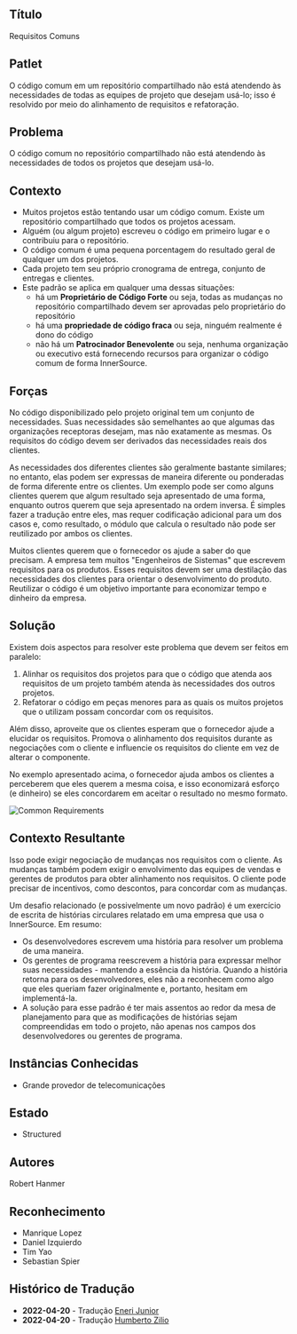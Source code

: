 ## Título

Requisitos Comuns

## Patlet

O código comum em um repositório compartilhado não está atendendo às necessidades de todas as equipes de projeto que desejam usá-lo; isso é resolvido por meio do alinhamento de requisitos e refatoração.

## Problema

O código comum no repositório compartilhado não está atendendo às necessidades de todos os projetos que desejam usá-lo.

## Contexto

* Muitos projetos estão tentando usar um código comum. Existe um repositório compartilhado que todos os projetos acessam.
* Alguém (ou algum projeto) escreveu o código em primeiro lugar e o contribuiu para o repositório.
* O código comum é uma pequena porcentagem do resultado geral de qualquer um dos projetos.
* Cada projeto tem seu próprio cronograma de entrega, conjunto de entregas e clientes.
* Este padrão se aplica em qualquer uma dessas situações:
    * há um **Proprietário de Código Forte** ou seja, todas as mudanças no repositório compartilhado devem ser aprovadas pelo proprietário do repositório
    * há uma **propriedade de código fraca** ou seja, ninguém realmente é dono do código
    * não há um **Patrocinador Benevolente** ou seja, nenhuma organização ou executivo está fornecendo recursos para organizar o código comum de forma InnerSource.

## Forças

No código disponibilizado pelo projeto original tem um conjunto de necessidades. Suas necessidades são semelhantes ao que algumas das organizações receptoras desejam, mas não exatamente as mesmas. Os requisitos do código devem ser derivados das necessidades reais dos clientes.

As necessidades dos diferentes clientes são geralmente bastante similares; no entanto, elas podem ser expressas de maneira diferente ou ponderadas de forma diferente entre os clientes. Um exemplo pode ser como alguns clientes querem que algum resultado seja apresentado de uma forma, enquanto outros querem que seja apresentado na ordem inversa. É simples fazer a tradução entre eles, mas requer codificação adicional para um dos casos e, como resultado, o módulo que calcula o resultado não pode ser reutilizado por ambos os clientes.

Muitos clientes querem que o fornecedor os ajude a saber do que precisam. A empresa tem muitos "Engenheiros de Sistemas" que escrevem requisitos para os produtos. Esses requisitos devem ser uma destilação das necessidades dos clientes para orientar o desenvolvimento do produto.
Reutilizar o código é um objetivo importante para economizar tempo e dinheiro da empresa.

## Solução

Existem dois aspectos para resolver este problema que devem ser feitos em paralelo:

1. Alinhar os requisitos dos projetos para que o código que atenda aos requisitos de um projeto também atenda às necessidades dos outros projetos.
2. Refatorar o código em peças menores para as quais os muitos projetos que o utilizam possam concordar com os requisitos.

Além disso, aproveite que os clientes esperam que o fornecedor ajude a elucidar os requisitos. Promova o alinhamento dos requisitos durante as negociações com o cliente e influencie os requisitos do cliente em vez de alterar o componente.

No exemplo apresentado acima, o fornecedor ajuda ambos os clientes a perceberem que eles querem a mesma coisa, e isso economizará esforço (e dinheiro) se eles concordarem em aceitar o resultado no mesmo formato.

![Common Requirements](../../../assets/img/CommonReqtsv2.jpg)

## Contexto Resultante

Isso pode exigir negociação de mudanças nos requisitos com o cliente. As mudanças também podem exigir o envolvimento das equipes de vendas e gerentes de produtos para obter alinhamento nos requisitos. O cliente pode precisar de incentivos, como descontos, para concordar com as mudanças.

Um desafio relacionado (e possivelmente um novo padrão) é um exercício de escrita de histórias circulares relatado em uma empresa que usa o InnerSource. Em resumo:

* Os desenvolvedores escrevem uma história para resolver um problema de uma maneira.
* Os gerentes de programa reescrevem a história para expressar melhor suas necessidades - mantendo a essência da história. Quando a história retorna para os desenvolvedores, eles não a reconhecem como algo que eles queriam fazer originalmente e, portanto, hesitam em implementá-la.
* A solução para esse padrão é ter mais assentos ao redor da mesa de planejamento para que as modificações de histórias sejam compreendidas em todo o projeto, não apenas nos campos dos desenvolvedores ou gerentes de programa.

## Instâncias Conhecidas

* Grande provedor de telecomunicações

## Estado

* Structured

## Autores

Robert Hanmer

## Reconhecimento

* Manrique Lopez
* Daniel Izquierdo
* Tim Yao
* Sebastian Spier

## Histórico de Tradução

- **2022-04-20** - Tradução [Eneri Junior](https://github.com/jrcosta)
- **2022-04-20** - Tradução [Humberto Zilio](https://github.com/zilio)
